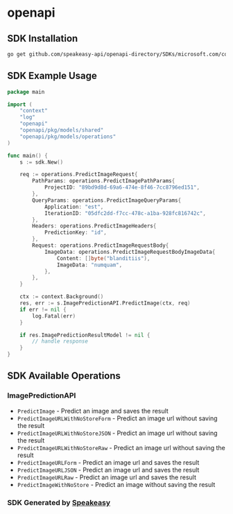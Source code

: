 # openapi

<!-- Start SDK Installation -->
## SDK Installation

```bash
go get github.com/speakeasy-api/openapi-directory/SDKs/microsoft.com/cognitiveservices-Prediction/1.1/go
```
<!-- End SDK Installation -->

## SDK Example Usage
<!-- Start SDK Example Usage -->
```go
package main

import (
    "context"
    "log"
    "openapi"
    "openapi/pkg/models/shared"
    "openapi/pkg/models/operations"
)

func main() {
    s := sdk.New()

    req := operations.PredictImageRequest{
        PathParams: operations.PredictImagePathParams{
            ProjectID: "89bd9d8d-69a6-474e-8f46-7cc8796ed151",
        },
        QueryParams: operations.PredictImageQueryParams{
            Application: "est",
            IterationID: "05dfc2dd-f7cc-478c-a1ba-928fc816742c",
        },
        Headers: operations.PredictImageHeaders{
            PredictionKey: "id",
        },
        Request: operations.PredictImageRequestBody{
            ImageData: operations.PredictImageRequestBodyImageData{
                Content: []byte("blanditiis"),
                ImageData: "numquam",
            },
        },
    }

    ctx := context.Background()
    res, err := s.ImagePredictionAPI.PredictImage(ctx, req)
    if err != nil {
        log.Fatal(err)
    }

    if res.ImagePredictionResultModel != nil {
        // handle response
    }
}
```
<!-- End SDK Example Usage -->

<!-- Start SDK Available Operations -->
## SDK Available Operations


### ImagePredictionAPI

* `PredictImage` - Predict an image and saves the result
* `PredictImageURLWithNoStoreForm` - Predict an image url without saving the result
* `PredictImageURLWithNoStoreJSON` - Predict an image url without saving the result
* `PredictImageURLWithNoStoreRaw` - Predict an image url without saving the result
* `PredictImageURLForm` - Predict an image url and saves the result
* `PredictImageURLJSON` - Predict an image url and saves the result
* `PredictImageURLRaw` - Predict an image url and saves the result
* `PredictImageWithNoStore` - Predict an image without saving the result
<!-- End SDK Available Operations -->

### SDK Generated by [Speakeasy](https://docs.speakeasyapi.dev/docs/using-speakeasy/client-sdks)
